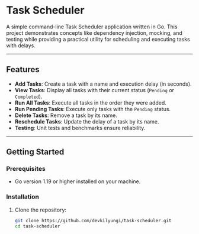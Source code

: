 # Task Scheduler

A simple command-line Task Scheduler application written in Go. This project demonstrates concepts like dependency injection, mocking, and testing while providing a practical utility for scheduling and executing tasks with delays.

---

## Features

- **Add Tasks**: Create a task with a name and execution delay (in seconds).
- **View Tasks**: Display all tasks with their current status (`Pending` or `Completed`).
- **Run All Tasks**: Execute all tasks in the order they were added.
- **Run Pending Tasks**: Execute only tasks with the `Pending` status.
- **Delete Tasks**: Remove a task by its name.
- **Reschedule Tasks**: Update the delay of a task by its name.
- **Testing**: Unit tests and benchmarks ensure reliability.

---

## Getting Started

### Prerequisites
- Go version 1.19 or higher installed on your machine.

### Installation
1. Clone the repository:
   ```bash
   git clone https://github.com/devkilyungi/task-scheduler.git
   cd task-scheduler
